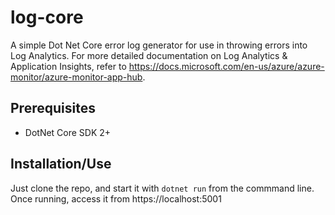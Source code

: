 # log-core
A simple Dot Net Core error log generator for use in throwing errors into Log Analytics. For more detailed documentation on Log Analytics & Application Insights, refer to https://docs.microsoft.com/en-us/azure/azure-monitor/azure-monitor-app-hub.  

## Prerequisites
* DotNet Core SDK 2+

## Installation/Use
Just clone the repo, and start it with ```dotnet run``` from the commmand line.  Once running, access it from https://localhost:5001
